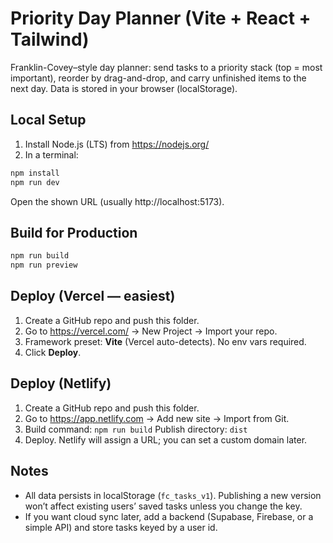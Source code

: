 # Priority Day Planner (Vite + React + Tailwind)

Franklin-Covey–style day planner: send tasks to a priority stack (top = most important), reorder by drag-and-drop, and carry unfinished items to the next day. Data is stored in your browser (localStorage).

## Local Setup

1) Install Node.js (LTS) from https://nodejs.org/
2) In a terminal:
```bash
npm install
npm run dev
```
Open the shown URL (usually http://localhost:5173).

## Build for Production
```bash
npm run build
npm run preview
```

## Deploy (Vercel — easiest)
1. Create a GitHub repo and push this folder.
2. Go to https://vercel.com/ → New Project → Import your repo.
3. Framework preset: **Vite** (Vercel auto-detects). No env vars required.
4. Click **Deploy**.

## Deploy (Netlify)
1. Create a GitHub repo and push this folder.
2. Go to https://app.netlify.com → Add new site → Import from Git.
3. Build command: `npm run build`
   Publish directory: `dist`
4. Deploy. Netlify will assign a URL; you can set a custom domain later.

## Notes
- All data persists in localStorage (`fc_tasks_v1`). Publishing a new version won’t affect existing users’ saved tasks unless you change the key.
- If you want cloud sync later, add a backend (Supabase, Firebase, or a simple API) and store tasks keyed by a user id.
